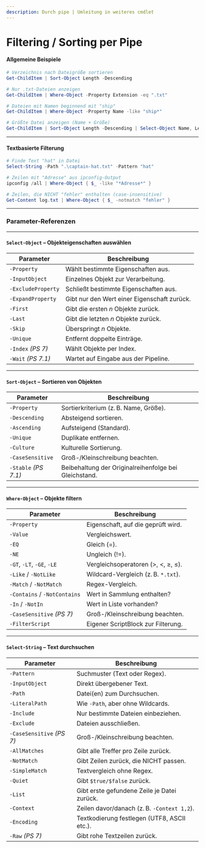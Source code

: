 ```yaml
---
description: Durch pipe | Umleitung in weiteres cmdlet
---
```


# Filtering / Sorting per Pipe

#### **Allgemeine Beispiele**

```powershell
# Verzeichnis nach Dateigröße sortieren
Get-ChildItem | Sort-Object Length -Descending

# Nur .txt-Dateien anzeigen
Get-ChildItem | Where-Object -Property Extension -eq ".txt"

# Dateien mit Namen beginnend mit "ship"
Get-ChildItem | Where-Object -Property Name -like "ship*"

# Größte Datei anzeigen (Name + Größe)
Get-ChildItem | Sort-Object Length -Descending | Select-Object Name, Length -First 1
```

***

#### **Textbasierte Filterung**

```powershell
# Finde Text "hat" in Datei
Select-String -Path ".\captain-hat.txt" -Pattern "hat"

# Zeilen mit "Adresse" aus ipconfig-Output
ipconfig /all | Where-Object { $_ -like "*Adresse*" }

# Zeilen, die NICHT "fehler" enthalten (case-insensitive)
Get-Content log.txt | Where-Object { $_ -notmatch "fehler" }
```

***

### Parameter-Referenzen

***

#### `Select-Object` – Objekteigenschaften auswählen

| Parameter          | Beschreibung                                |
| ------------------ | ------------------------------------------- |
| `-Property`        | Wählt bestimmte Eigenschaften aus.          |
| `-InputObject`     | Einzelnes Objekt zur Verarbeitung.          |
| `-ExcludeProperty` | Schließt bestimmte Eigenschaften aus.       |
| `-ExpandProperty`  | Gibt nur den Wert einer Eigenschaft zurück. |
| `-First`           | Gibt die ersten _n_ Objekte zurück.         |
| `-Last`            | Gibt die letzten _n_ Objekte zurück.        |
| `-Skip`            | Überspringt _n_ Objekte.                    |
| `-Unique`          | Entfernt doppelte Einträge.                 |
| `-Index` _(PS 7)_  | Wählt Objekte per Index.                    |
| `-Wait` _(PS 7.1)_ | Wartet auf Eingabe aus der Pipeline.        |

***

#### `Sort-Object` – Sortieren von Objekten

| Parameter            | Beschreibung                                          |
| -------------------- | ----------------------------------------------------- |
| `-Property`          | Sortierkriterium (z. B. Name, Größe).                 |
| `-Descending`        | Absteigend sortieren.                                 |
| `-Ascending`         | Aufsteigend (Standard).                               |
| `-Unique`            | Duplikate entfernen.                                  |
| `-Culture`           | Kulturelle Sortierung.                                |
| `-CaseSensitive`     | Groß-/Kleinschreibung beachten.                       |
| `-Stable` _(PS 7.1)_ | Beibehaltung der Originalreihenfolge bei Gleichstand. |

***

#### `Where-Object` – Objekte filtern

| Parameter                    | Beschreibung                        |
| ---------------------------- | ----------------------------------- |
| `-Property`                  | Eigenschaft, auf die geprüft wird.  |
| `-Value`                     | Vergleichswert.                     |
| `-EQ`                        | Gleich (=).                         |
| `-NE`                        | Ungleich (!=).                      |
| `-GT`, `-LT`, `-GE`, `-LE`   | Vergleichsoperatoren (>, <, ≥, ≤).  |
| `-Like` / `-NotLike`         | Wildcard-Vergleich (z. B. `*.txt`). |
| `-Match` / `-NotMatch`       | Regex-Vergleich.                    |
| `-Contains` / `-NotContains` | Wert in Sammlung enthalten?         |
| `-In` / `-NotIn`             | Wert in Liste vorhanden?            |
| `-CaseSensitive` _(PS 7)_    | Groß-/Kleinschreibung beachten.     |
| `-FilterScript`              | Eigener ScriptBlock zur Filterung.  |

***

#### `Select-String` – Text durchsuchen

| Parameter                 | Beschreibung                                |
| ------------------------- | ------------------------------------------- |
| `-Pattern`                | Suchmuster (Text oder Regex).               |
| `-InputObject`            | Direkt übergebener Text.                    |
| `-Path`                   | Datei(en) zum Durchsuchen.                  |
| `-LiteralPath`            | Wie `-Path`, aber ohne Wildcards.           |
| `-Include`                | Nur bestimmte Dateien einbeziehen.          |
| `-Exclude`                | Dateien ausschließen.                       |
| `-CaseSensitive` _(PS 7)_ | Groß-/Kleinschreibung beachten.             |
| `-AllMatches`             | Gibt alle Treffer pro Zeile zurück.         |
| `-NotMatch`               | Gibt Zeilen zurück, die NICHT passen.       |
| `-SimpleMatch`            | Textvergleich ohne Regex.                   |
| `-Quiet`                  | Gibt `$true/$false` zurück.                 |
| `-List`                   | Gibt erste gefundene Zeile je Datei zurück. |
| `-Context`                | Zeilen davor/danach (z. B. `-Context 1,2`). |
| `-Encoding`               | Textkodierung festlegen (UTF8, ASCII etc.). |
| `-Raw` _(PS 7)_           | Gibt rohe Textzeilen zurück.                |
